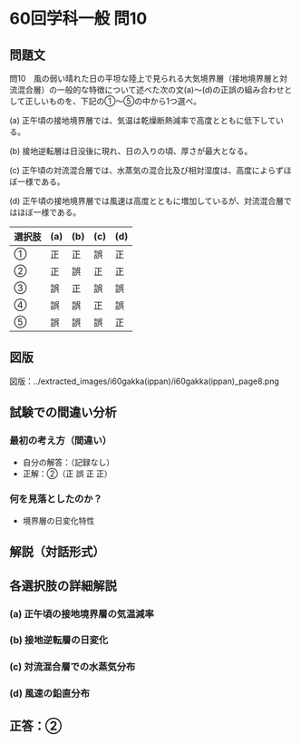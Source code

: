 # 60回学科一般 問10

## 問題文

問10　風の弱い晴れた日の平坦な陸上で見られる大気境界層（接地境界層と対流混合層）の一般的な特徴について述べた次の文(a)～(d)の正誤の組み合わせとして正しいものを、下記の①～⑤の中から1つ選べ。

(a) 正午頃の接地境界層では、気温は乾燥断熱減率で高度とともに低下している。

(b) 接地逆転層は日没後に現れ、日の入りの頃、厚さが最大となる。

(c) 正午頃の対流混合層では、水蒸気の混合比及び相対湿度は、高度によらずほぼ一様である。

(d) 正午頃の接地境界層では風速は高度とともに増加しているが、対流混合層ではほぼ一様である。

| 選択肢 | (a) | (b) | (c) | (d) |
|--------|-----|-----|-----|-----|
| ① | 正 | 正 | 誤 | 正 |
| ② | 正 | 誤 | 正 | 正 |
| ③ | 誤 | 正 | 誤 | 誤 |
| ④ | 誤 | 誤 | 正 | 誤 |
| ⑤ | 誤 | 誤 | 誤 | 正 |

## 図版

図版：../extracted_images/i60gakka(ippan)/i60gakka(ippan)_page8.png

## 試験での間違い分析

### 最初の考え方（間違い）
- 自分の解答：（記録なし）
- 正解：②（正 誤 正 正）

### 何を見落としたのか？
- 境界層の日変化特性

## 解説（対話形式）

## 各選択肢の詳細解説

### (a) 正午頃の接地境界層の気温減率

### (b) 接地逆転層の日変化

### (c) 対流混合層での水蒸気分布

### (d) 風速の鉛直分布

## 正答：②